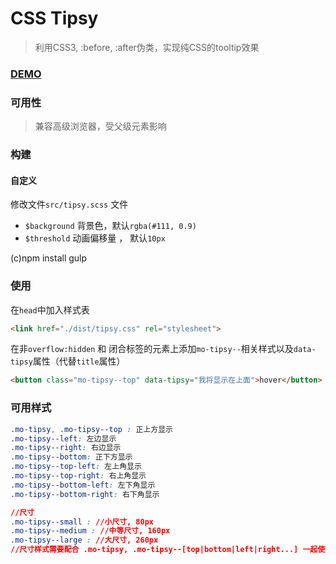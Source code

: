 # CSS Tipsy

> 利用CSS3, :before, :after伪类，实现纯CSS的tooltip效果

### [DEMO](https://demo.smohan.net/im/tipsy/)

### 可用性
> 兼容高级浏览器，受父级元素影响


### 构建
#### 自定义
修改文件`src/tipsy.scss` 文件
- `$background` 背景色，默认`rgba(#111, 0.9)`
- `$threshold` 动画偏移量 ， 默认`10px`

(c)npm install
gulp

### 使用

在`head`中加入样式表
```html
<link href="./dist/tipsy.css" rel="stylesheet">
```
在非`overflow:hidden` 和 闭合标签的元素上添加`mo-tipsy--`相关样式以及`data-tipsy`属性（代替`title`属性）
```html
<button class="mo-tipsy--top" data-tipsy="我将显示在上面">hover</button>
```

### 可用样式

``` css
.mo-tipsy, .mo-tipsy--top : 正上方显示
.mo-tipsy--left: 左边显示
.mo-tipsy--right: 右边显示
.mo-tipsy--bottom: 正下方显示
.mo-tipsy--top-left: 左上角显示
.mo-tipsy--top-right: 右上角显示
.mo-tipsy--bottom-left: 左下角显示
.mo-tipsy--bottom-right: 右下角显示

//尺寸
.mo-tipsy--small : //小尺寸, 80px
.mo-tipsy--medium : //中等尺寸, 160px
.mo-tipsy--large : //大尺寸, 260px
//尺寸样式需要配合 .mo-tipsy, .mo-tipsy--[top|bottom|left|right...] 一起使用
```
